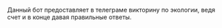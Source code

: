 Данный бот предоставляет в телеграме викторину по экологии, ведя счет и в конце давая правильные ответы.
